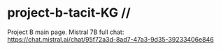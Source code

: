 # project-b-tacit-KG //
Project B main page.
Mistral 7B full chat: https://chat.mistral.ai/chat/95f72a3d-8ad7-47a3-9d35-39233406e846
